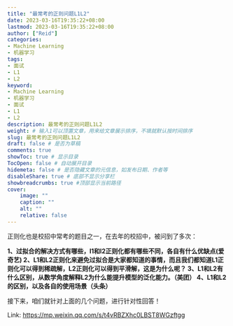 ```yaml
---
title: "最常考的正则问题L1L2"
date: 2023-03-16T19:35:22+08:00
lastmod: 2023-03-16T19:35:22+08:00
author: ["Reid"]
categories: 
- Machine Learning
- 机器学习
tags: 
- 面试
- L1
- L2
keyword:
- Machine Learning
- 机器学习
- 面试
- L1
- L2
description: 最常考的正则问题L1L2
weight: # 输入1可以顶置文章，用来给文章展示排序，不填就默认按时间排序
slug: 最常考的正则问题L1L2
draft: false # 是否为草稿
comments: true
showToc: true # 显示目录
TocOpen: false # 自动展开目录
hidemeta: false # 是否隐藏文章的元信息，如发布日期、作者等
disableShare: true # 底部不显示分享栏
showbreadcrumbs: true #顶部显示当前路径
cover:
    image: ""
    caption: ""
    alt: ""
    relative: false
---
```



正则化也是校招中常考的题目之一，在去年的校招中，被问到了多次：

**1、过拟合的解决方式有哪些，l1和l2正则化都有哪些不同，各自有什么优缺点(爱奇艺)
2、L1和L2正则化来避免过拟合是大家都知道的事情，而且我们都知道L1正则化可以得到稀疏解，L2正则化可以得到平滑解，这是为什么呢？
3、L1和L2有什么区别，从数学角度解释L2为什么能提升模型的泛化能力。（美团）
4、L1和L2的区别，以及各自的使用场景（头条）**

接下来，咱们就针对上面的几个问题，进行针对性回答！

Link: https://mp.weixin.qq.com/s/t4vRBZXhc0LBST8WGzftgg